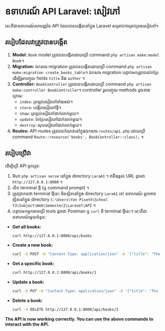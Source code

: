# ឧទាហរណ៍ API Laravel: សៀវភៅ

នេះគឺជាឧទាហរណ៍សាមញ្ញនៃ API ដែលបានបង្កើតនៅក្នុង Laravel សម្រាប់ការគ្រប់គ្រងសៀវភៅ។

## របៀបដែលវាត្រូវបានបង្កើត

1.  **Model:** `Book` model ត្រូវបានបង្កើតដោយប្រើ command `php artisan make:model Book`។
2.  **Migration:** ឯកសារ migration ត្រូវបានបង្កើតដោយប្រើ command `php artisan make:migration create_books_table`។ ឯកសារ migration បន្ទាប់មកត្រូវបានកែប្រែដើម្បីរួមបញ្ចូល fields `title` និង `author` ។
3.  **Controller:** `BookController` ត្រូវបានបង្កើតដោយប្រើ command `php artisan make:controller BookController`។ controller រួមបញ្ចូល methods ដូចខាងក្រោម:
    *   `index`: ត្រឡប់សៀវភៅទាំងអស់។
    *   `store`: បង្កើតសៀវភៅថ្មី។
    *   `show`: ត្រឡប់សៀវភៅជាក់លាក់មួយ។
    *   `update`: កែប្រែសៀវភៅជាក់លាក់មួយ។
    *   `destroy`: លុបសៀវភៅជាក់លាក់មួយ។
4.  **Routes:** API routes ត្រូវបានកំណត់នៅក្នុងឯកសារ `routes/api.php` ដោយប្រើ command `Route::resource('books', BookController::class);` ។

## របៀបប្រើវា

ដើម្បីប្រើ API អ្នកត្រូវ:

1.  Run `php artisan serve` នៅក្នុង directory `LaraA1` ។ វានឹងផ្តល់ URL ដូចជា `http://127.0.0.1:8000` ។
2.  បើក terminal ថ្មី (ឬ command prompt) ។
3.  ត្រូវប្រាកដថា terminal ថ្មីនេះ មិនស្ថិតនៅក្នុង directory `LaraA1` ទេ! ឧទាហរណ៍ អ្នកអាចស្ថិតនៅក្នុង directory `C:\Users\Yon Piseth\School Y3\Subject\Web\Semester2\Laravel\API` ។
4.  បន្ទាប់មកអ្នកអាចប្រើ tools ដូចជា Postman ឬ `curl` ពី terminal ថ្មីនេះ។ នេះគឺជាឧទាហរណ៍មួយចំនួន:

*   **Get all books:**

    ```bash
    curl http://127.0.0.1:8000/api/books
    ```
*   **Create a new book:**

    ```bash
    curl -X POST -H "Content-Type: application/json" -d '{"title": "The Lord of the Rings", "author": "J.R.R. Tolkien"}' http://127.0.0.1:8000/api/books
    ```
*   **Get a specific book:**

    ```bash
    curl http://127.0.0.1:8000/api/books/1
    ```
*   **Update a book:**

    ```bash
    curl -X PUT -H "Content-Type: application/json" -d '{"title": "The Hobbit", "author": "J.R.R. Tolkien"}' http://127.0.0.1:8000/api/books/1
    ```
*   **Delete a book:**

    ```bash
    curl -X DELETE http://127.0.0.1:8000/api/books/1
    ```

**The API is now working correctly. You can use the above commands to interact with the API.**
